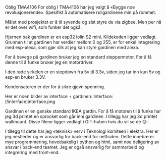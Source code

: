 Oblig TMA4106
For oblig I TMA4106 har jeg valgt å «Bygge noe revolusjonerende». Spesifikt å automatisere rullgardinene min på rommet. 

Målet med prosjektet er å til syvende og sist styre de via zigbee. Men per nå er det over wifi, som funker det også.

Hjernen bak gardinen er en esp32 lolin S2 mini. Kildekoden ligger vedlagt. Grunnen til at gardinen har verdier mellom 0 og 255, er for enkel integrering med esp-alexa, som gjør slik at jeg kan styre gardinen med alexa.

For å bevege på gardinen bruker jeg en standard steppermotor. For å få denne til å funke bruker jeg en motordriver. 

I den røde sirkelen er en stepdown fra 5v til 3.3v, siden jeg tar inn kun 5v og esp-en bruker 3.3V.

Kondensatoren er der for å sikre gjevn spenning.

Her er noen bilder av interface + gardinen: 
Interface: 
[!interface]interface.png

Gardinen er en ganske standard IKEA gardin. For å få motoren til å funke har jeg 3d printet en sprocket som går inni gardinen. I tillegg har jeg 3d printet wallmount. Disse filene ligger vedlagt i GIT-huben hvis du vil se de 😊.

I tillegg til dette har jeg «teknisk» verv i Teknologi komiteen i elektra. Her er jeg nestleder og er ansvarlig for back-end for nettsiden. Dette innebærer mye programmering, hovedsakelig i python og html, samt noe deligering av ansvar i back-end teamet. Jeg er også ansvarlig for sammarbeid og integrering med front-end.



